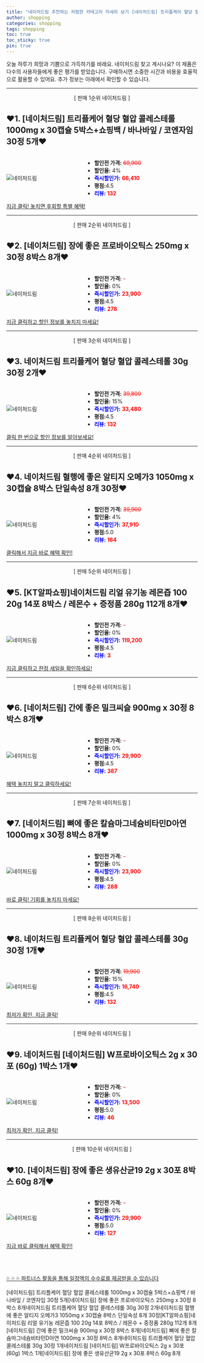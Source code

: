 ```yaml
---
title: "네이처드림 추천하는 저렴한 카테고리 자세히 보기 [네이처드림] 트리플케어 혈당 혈압 콜레스테롤"
author: shopping
categories: shopping
tags: shopping
toc: true
toc_sticky: true
pin: true
---
```

오늘 하루가 희망과 기쁨으로 가득하기를 바래요. 네이처드림 찾고 계시나요? 이 제품은 다수의 사용자들에게 좋은 평가를 받았습니다. 구매하시면 소중한 시간과 비용을 효율적으로 활용할 수 있어요. 추가 정보는 아래에서 확인할 수 있습니다.

---
<p class="toplist" style="margin: 0 auto; display: block; width: fit-content;">[ 판매 1순위 네이처드림 ]</p>

<h2><strong>❤️1. [네이처드림] 트리플케어 혈당 혈압 콜레스테롤 1000mg x 30캡슐 5박스+쇼핑백 / 바나바잎 / 코엔자임 30정 5개❤️</strong></h2>

<div style="display: flex; align-items: center;">
    <div style="flex: 0.4;">
        <img src="https://thumbnail8.coupangcdn.com/thumbnails/remote/230x230ex/image/vendor_inventory/3747/5919149b6cee7c8c1bbe7f4227b37ade301b6555d3cbe81274403e15d061.jpg" alt="네이처드림" style="max-width: 100%;">
    </div>
    <div style="flex: 0.6; margin-left: 10px;">
        <ul>
            <li><strong>할인전 가격:</strong> <del style="color: red;">69,900</del></li>
            <li><strong>할인율:</strong> 4%</li>
            <li><span style='color:blue'><strong>즉시할인가:</strong></span> <span style='color:red'><strong>66,410</strong></span></li>
            <li><strong>평점:</strong>4.5</li>
            <li><span style='color:blue'><strong>리뷰:</strong></span> <span style='color:red'><strong>132</strong></span></li>
        </ul>
    </div>
</div>
<div class="center">
    <a href="https://selin100587.github.io?lptag=AF9450613&subid=githubio&pageKey=7242682343&traceid=V0-153&itemId=18097315095&vendorItemId=85249663082" class="myButton">
        지금 클릭! 놓치면 후회할 특별 혜택!
    </a>
</div>


---
<p class="toplist" style="margin: 0 auto; display: block; width: fit-content;">[ 판매 2순위 네이처드림 ]</p>

<h2><strong>❤️2. [네이처드림] 장에 좋은 프로바이오틱스 250mg x 30정 8박스 8개❤️</strong></h2>

<div style="display: flex; align-items: center;">
    <div style="flex: 0.4;">
        <img src="https://thumbnail10.coupangcdn.com/thumbnails/remote/230x230ex/image/vendor_inventory/7a99/c399fc530eef95bfac34c35762231277148d2d29c1318162667a3b8d44a2.jpg" alt="네이처드림" style="max-width: 100%;">
    </div>
    <div style="flex: 0.6; margin-left: 10px;">
        <ul>
            <li><strong>할인전 가격:</strong> <del style="color: red;">-</del></li>
            <li><strong>할인율:</strong> 0%</li>
            <li><span style='color:blue'><strong>즉시할인가:</strong></span> <span style='color:red'><strong>23,900</strong></span></li>
            <li><strong>평점:</strong>4.5</li>
            <li><span style='color:blue'><strong>리뷰:</strong></span> <span style='color:red'><strong>278</strong></span></li>
        </ul>
    </div>
</div>
<div class="center">
    <a href="https://selin100587.github.io?lptag=AF9450613&subid=githubio&pageKey=1629908727&traceid=V0-153&itemId=19939423257&vendorItemId=78762685058" class="myButton">
        지금 클릭하고 할인 정보를 놓치지 마세요!
    </a>
</div>


---
<p class="toplist" style="margin: 0 auto; display: block; width: fit-content;">[ 판매 3순위 네이처드림 ]</p>

<h2><strong>❤️3. 네이처드림 트리플케어 혈당 혈압 콜레스테롤 30g 30정 2개❤️</strong></h2>

<div style="display: flex; align-items: center;">
    <div style="flex: 0.4;">
        <img src="https://thumbnail10.coupangcdn.com/thumbnails/remote/230x230ex/image/retail/images/1077600834555094-12ea55a6-c0b7-4f41-93cb-2948314ec371.png" alt="네이처드림" style="max-width: 100%;">
    </div>
    <div style="flex: 0.6; margin-left: 10px;">
        <ul>
            <li><strong>할인전 가격:</strong> <del style="color: red;">39,800</del></li>
            <li><strong>할인율:</strong> 15%</li>
            <li><span style='color:blue'><strong>즉시할인가:</strong></span> <span style='color:red'><strong>33,480</strong></span></li>
            <li><strong>평점:</strong>4.5</li>
            <li><span style='color:blue'><strong>리뷰:</strong></span> <span style='color:red'><strong>132</strong></span></li>
        </ul>
    </div>
</div>
<div class="center">
    <a href="https://selin100587.github.io?lptag=AF9450613&subid=githubio&pageKey=7242682343&traceid=V0-153&itemId=19444533693&vendorItemId=86555473654" class="myButton">
        클릭 한 번으로 할인 정보를 알아보세요!
    </a>
</div>


---
<p class="toplist" style="margin: 0 auto; display: block; width: fit-content;">[ 판매 4순위 네이처드림 ]</p>

<h2><strong>❤️4. 네이처드림 혈행에 좋은 알티지 오메가3 1050mg x 30캡슐 8박스 단일속성 8개 30정❤️</strong></h2>

<div style="display: flex; align-items: center;">
    <div style="flex: 0.4;">
        <img src="https://thumbnail6.coupangcdn.com/thumbnails/remote/230x230ex/image/vendor_inventory/89d9/0cc20d19a5936565cac6fba962d6ec09724a9ffac2ad2352104b0dd06a1f.jpg" alt="네이처드림" style="max-width: 100%;">
    </div>
    <div style="flex: 0.6; margin-left: 10px;">
        <ul>
            <li><strong>할인전 가격:</strong> <del style="color: red;">39,900</del></li>
            <li><strong>할인율:</strong> 4%</li>
            <li><span style='color:blue'><strong>즉시할인가:</strong></span> <span style='color:red'><strong>37,910</strong></span></li>
            <li><strong>평점:</strong>5.0</li>
            <li><span style='color:blue'><strong>리뷰:</strong></span> <span style='color:red'><strong>164</strong></span></li>
        </ul>
    </div>
</div>
<div class="center">
    <a href="https://selin100587.github.io?lptag=AF9450613&subid=githubio&pageKey=7677763628&traceid=V0-153&itemId=20499129820&vendorItemId=81480538910" class="myButton">
        클릭해서 지금 바로 혜택 확인!
    </a>
</div>


---
<p class="toplist" style="margin: 0 auto; display: block; width: fit-content;">[ 판매 5순위 네이처드림 ]</p>

<h2><strong>❤️5. [KT알파쇼핑]네이처드림 리얼 유기농 레몬즙 100 20g 14포 8박스 / 레몬수 + 증정품 280g 112개 8개❤️</strong></h2>

<div style="display: flex; align-items: center;">
    <div style="flex: 0.4;">
        <img src="https://thumbnail7.coupangcdn.com/thumbnails/remote/230x230ex/image/vendor_inventory/7f64/ad01549508eeea7f55ffd8d9e3d84887208c7375fe34225051900b7633af.jpg" alt="네이처드림" style="max-width: 100%;">
    </div>
    <div style="flex: 0.6; margin-left: 10px;">
        <ul>
            <li><strong>할인전 가격:</strong> <del style="color: red;">-</del></li>
            <li><strong>할인율:</strong> 0%</li>
            <li><span style='color:blue'><strong>즉시할인가:</strong></span> <span style='color:red'><strong>119,200</strong></span></li>
            <li><strong>평점:</strong>4.5</li>
            <li><span style='color:blue'><strong>리뷰:</strong></span> <span style='color:red'><strong>3</strong></span></li>
        </ul>
    </div>
</div>
<div class="center">
    <a href="https://selin100587.github.io?lptag=AF9450613&subid=githubio&pageKey=8244068449&traceid=V0-153&itemId=23434362215&vendorItemId=90464472803" class="myButton">
        지금 클릭하고 한정 세일을 확인하세요!
    </a>
</div>


---
<p class="toplist" style="margin: 0 auto; display: block; width: fit-content;">[ 판매 6순위 네이처드림 ]</p>

<h2><strong>❤️6. [네이처드림] 간에 좋은 밀크씨슬 900mg x 30정 8박스 8개❤️</strong></h2>

<div style="display: flex; align-items: center;">
    <div style="flex: 0.4;">
        <img src="https://thumbnail8.coupangcdn.com/thumbnails/remote/230x230ex/image/vendor_inventory/b7c3/dc258bd2aa4e486d03ab1ea5c83e467546c75b961c900108ea54ab6c4acc.jpg" alt="네이처드림" style="max-width: 100%;">
    </div>
    <div style="flex: 0.6; margin-left: 10px;">
        <ul>
            <li><strong>할인전 가격:</strong> <del style="color: red;">-</del></li>
            <li><strong>할인율:</strong> 0%</li>
            <li><span style='color:blue'><strong>즉시할인가:</strong></span> <span style='color:red'><strong>29,900</strong></span></li>
            <li><strong>평점:</strong>4.5</li>
            <li><span style='color:blue'><strong>리뷰:</strong></span> <span style='color:red'><strong>387</strong></span></li>
        </ul>
    </div>
</div>
<div class="center">
    <a href="https://selin100587.github.io?lptag=AF9450613&subid=githubio&pageKey=212806963&traceid=V0-153&itemId=17969120641&vendorItemId=78779241095" class="myButton">
        혜택 놓치지 말고 클릭하세요!
    </a>
</div>


---
<p class="toplist" style="margin: 0 auto; display: block; width: fit-content;">[ 판매 7순위 네이처드림 ]</p>

<h2><strong>❤️7. [네이처드림] 뼈에 좋은 칼슘마그네슘비타민D아연 1000mg x 30정 8박스 8개❤️</strong></h2>

<div style="display: flex; align-items: center;">
    <div style="flex: 0.4;">
        <img src="https://thumbnail6.coupangcdn.com/thumbnails/remote/230x230ex/image/vendor_inventory/8609/4d753847de6a37ca41a8fefe3c9dc2b00845f2b11c5439c45af1fff9e128.jpg" alt="네이처드림" style="max-width: 100%;">
    </div>
    <div style="flex: 0.6; margin-left: 10px;">
        <ul>
            <li><strong>할인전 가격:</strong> <del style="color: red;">-</del></li>
            <li><strong>할인율:</strong> 0%</li>
            <li><span style='color:blue'><strong>즉시할인가:</strong></span> <span style='color:red'><strong>23,900</strong></span></li>
            <li><strong>평점:</strong>4.5</li>
            <li><span style='color:blue'><strong>리뷰:</strong></span> <span style='color:red'><strong>288</strong></span></li>
        </ul>
    </div>
</div>
<div class="center">
    <a href="https://selin100587.github.io?lptag=AF9450613&subid=githubio&pageKey=7576332117&traceid=V0-153&itemId=14431334826&vendorItemId=78762686508" class="myButton">
        바로 클릭! 기회를 놓치지 마세요!
    </a>
</div>


---
<p class="toplist" style="margin: 0 auto; display: block; width: fit-content;">[ 판매 8순위 네이처드림 ]</p>

<h2><strong>❤️8. 네이처드림 트리플케어 혈당 혈압 콜레스테롤 30g 30정 1개❤️</strong></h2>

<div style="display: flex; align-items: center;">
    <div style="flex: 0.4;">
        <img src="https://thumbnail9.coupangcdn.com/thumbnails/remote/230x230ex/image/retail/images/1077600746432780-d826233b-b435-40a9-ba3d-41a747f35e8b.jpg" alt="네이처드림" style="max-width: 100%;">
    </div>
    <div style="flex: 0.6; margin-left: 10px;">
        <ul>
            <li><strong>할인전 가격:</strong> <del style="color: red;">19,900</del></li>
            <li><strong>할인율:</strong> 15%</li>
            <li><span style='color:blue'><strong>즉시할인가:</strong></span> <span style='color:red'><strong>16,740</strong></span></li>
            <li><strong>평점:</strong>4.5</li>
            <li><span style='color:blue'><strong>리뷰:</strong></span> <span style='color:red'><strong>132</strong></span></li>
        </ul>
    </div>
</div>
<div class="center">
    <a href="https://selin100587.github.io?lptag=AF9450613&subid=githubio&pageKey=7242682343&traceid=V0-153&itemId=18406369538&vendorItemId=85548963729" class="myButton">
        최저가 확인, 지금 클릭!
    </a>
</div>


---
<p class="toplist" style="margin: 0 auto; display: block; width: fit-content;">[ 판매 9순위 네이처드림 ]</p>

<h2><strong>❤️9. 네이처드림 [네이처드림] W프로바이오틱스 2g x 30포 (60g) 1박스 1개❤️</strong></h2>

<div style="display: flex; align-items: center;">
    <div style="flex: 0.4;">
        <img src="https://thumbnail9.coupangcdn.com/thumbnails/remote/230x230ex/image/vendor_inventory/f0f4/f1d1367093ad7fb29df5511e1c2833cfffccf7ec150dba4a30cc7f2a4459.jpg" alt="네이처드림" style="max-width: 100%;">
    </div>
    <div style="flex: 0.6; margin-left: 10px;">
        <ul>
            <li><strong>할인전 가격:</strong> <del style="color: red;">-</del></li>
            <li><strong>할인율:</strong> 0%</li>
            <li><span style='color:blue'><strong>즉시할인가:</strong></span> <span style='color:red'><strong>13,500</strong></span></li>
            <li><strong>평점:</strong>5.0</li>
            <li><span style='color:blue'><strong>리뷰:</strong></span> <span style='color:red'><strong>46</strong></span></li>
        </ul>
    </div>
</div>
<div class="center">
    <a href="https://selin100587.github.io?lptag=AF9450613&subid=githubio&pageKey=6566087623&traceid=V0-153&itemId=14398727657&vendorItemId=83068718088" class="myButton">
        최저가 확인, 지금 클릭!
    </a>
</div>


---
<p class="toplist" style="margin: 0 auto; display: block; width: fit-content;">[ 판매 10순위 네이처드림 ]</p>

<h2><strong>❤️10. [네이처드림] 장에 좋은 생유산균19 2g x 30포 8박스 60g 8개❤️</strong></h2>

<div style="display: flex; align-items: center;">
    <div style="flex: 0.4;">
        <img src="https://thumbnail10.coupangcdn.com/thumbnails/remote/230x230ex/image/vendor_inventory/2371/7c7b9f7685b5a129afe38be9c0d501a563d5cce0696ae5b32bf2b686a950.jpg" alt="네이처드림" style="max-width: 100%;">
    </div>
    <div style="flex: 0.6; margin-left: 10px;">
        <ul>
            <li><strong>할인전 가격:</strong> <del style="color: red;">-</del></li>
            <li><strong>할인율:</strong> 0%</li>
            <li><span style='color:blue'><strong>즉시할인가:</strong></span> <span style='color:red'><strong>29,900</strong></span></li>
            <li><strong>평점:</strong>5.0</li>
            <li><span style='color:blue'><strong>리뷰:</strong></span> <span style='color:red'><strong>127</strong></span></li>
        </ul>
    </div>
</div>
<div class="center">
    <a href="https://selin100587.github.io?lptag=AF9450613&subid=githubio&pageKey=6884807540&traceid=V0-153&itemId=19945447799&vendorItemId=78762685688" class="myButton">
        지금 바로 클릭해서 혜택 확인!
    </a>
</div>

<br><br><br>[💦 💦 💦 파트너스 활동을 통해 일정액의 수수료를 제공받을 수 있습니다](https://link.coupang.com/a/bcpT2c)<br><br>[네이처드림] 트리플케어 혈당 혈압 콜레스테롤 1000mg x 30캡슐 5박스+쇼핑백 / 바나바잎 / 코엔자임 30정 5개[네이처드림] 장에 좋은 프로바이오틱스 250mg x 30정 8박스 8개네이처드림 트리플케어 혈당 혈압 콜레스테롤 30g 30정 2개네이처드림 혈행에 좋은 알티지 오메가3 1050mg x 30캡슐 8박스 단일속성 8개 30정[KT알파쇼핑]네이처드림 리얼 유기농 레몬즙 100 20g 14포 8박스 / 레몬수 + 증정품 280g 112개 8개[네이처드림] 간에 좋은 밀크씨슬 900mg x 30정 8박스 8개[네이처드림] 뼈에 좋은 칼슘마그네슘비타민D아연 1000mg x 30정 8박스 8개네이처드림 트리플케어 혈당 혈압 콜레스테롤 30g 30정 1개네이처드림 [네이처드림] W프로바이오틱스 2g x 30포 (60g) 1박스 1개[네이처드림] 장에 좋은 생유산균19 2g x 30포 8박스 60g 8개